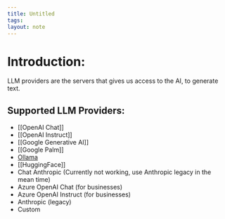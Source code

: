 ```yaml
---
title: Untitled
tags: 
layout: note 
---
```

# Introduction:
LLM providers are the servers that gives us access to the AI,
to generate text.


## Supported LLM Providers:

- [[OpenAI Chat]]
- [[OpenAI Instruct]]
- [[Google Generative AI]]
- [[Google Palm]]
- [Ollama](https://github.com/jmorganca/ollama)
- [[HuggingFace]]
- Chat Anthropic (Currently not working, use Anthropic legacy in the mean time)
- Azure OpenAI Chat (for businesses)
- Azure OpenAI Instruct (for businesses)
 - Anthropic (legacy)
 - Custom